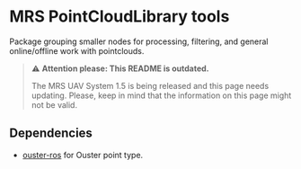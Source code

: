 # MRS PointCloudLibrary tools

Package grouping smaller nodes for processing, filtering, and general online/offline work with pointclouds.

> :warning: **Attention please: This README is outdated.**
>
> The MRS UAV System 1.5 is being released and this page needs updating. Please, keep in mind that the information on this page might not be valid.

## Dependencies

* [ouster-ros](https://github.com/ctu-mrs/ouster-ros) for Ouster point type.
